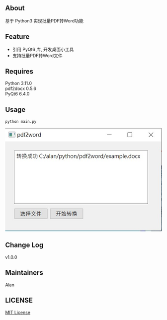 ## About
基于 Python3 实现批量PDF转Word功能

## Feature

* 引用 PyQt6 库, 开发桌面小工具
* 支持批量PDF转Word文件

## Requires
Python 3.11.0  
pdf2docx 0.5.6  
PyQt6 6.4.0   

## Usage
```
python main.py
```
![image](https://raw.githubusercontent.com/joanbabyfet/md_img/master/pdf2word/display.jpg)

## Change Log
v1.0.0

## Maintainers
Alan

## LICENSE
[MIT License](https://github.com/joanbabyfet/pdf2word/blob/master/LICENSE)